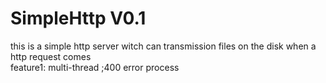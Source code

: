 # SimpleHttp V0.1
this is a simple http server witch can transmission files on the disk when a http request comes
<br>feature1: multi-thread ;400 error process
